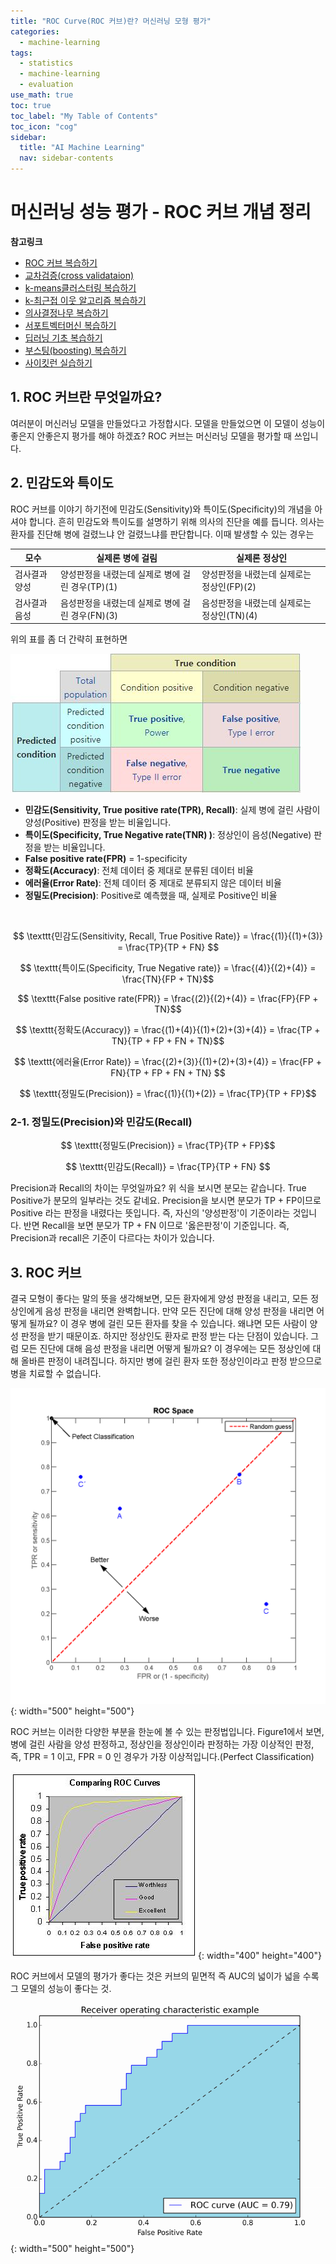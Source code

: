 ```yaml
---
title: "ROC Curve(ROC 커브)란? 머신러닝 모형 평가" 
categories:
  - machine-learning
tags:
  - statistics
  - machine-learning
  - evaluation
use_math: true
toc: true
toc_label: "My Table of Contents"
toc_icon: "cog"
sidebar:
  title: "AI Machine Learning"
  nav: sidebar-contents
---
```



# 머신러닝 성능 평가 - ROC 커브 개념 정리

**참고링크**
* [ROC 커브 복습하기](https://losskatsu.github.io/machine-learning/stat-roc-curve/)
* [교차검증(cross validataion)](https://losskatsu.github.io/machine-learning/cross-validation/)
* [k-means클러스터링 복습하기](https://losskatsu.github.io/machine-learning/kmeans-clustering/)
* [k-최근접 이웃 알고리즘 복습하기](https://losskatsu.github.io/machine-learning/knn/)
* [의사결정나무 복습하기](https://losskatsu.github.io/machine-learning/decision-tree/)
* [서포트벡터머신 복습하기](https://losskatsu.github.io/machine-learning/svm/)
* [딥러닝 기초 복습하기](https://losskatsu.github.io/machine-learning/dl-basic01/)
* [부스팅(boosting) 복습하기](https://losskatsu.github.io/machine-learning/boosting/)
* [사이킷런 실습하기](https://losskatsu.github.io/machine-learning/sklearn/)

## 1. ROC 커브란 무엇일까요? 

여러분이 머신러닝 모델을 만들었다고 가정합시다. 
모델을 만들었으면 이 모델이 성능이 좋은지 안좋은지 평가를 해야 하겠죠?
ROC 커브는 머신러닝 모델을 평가할 때 쓰입니다. 
<br />

## 2. 민감도와 특이도

ROC 커브를 이야기 하기전에 민감도(Sensitivity)와 특이도(Specificity)의 개념을 아셔야 합니다. 
흔히 민감도와 특이도를 설명하기 위해 의사의 진단을 예를 듭니다.
의사는 환자를 진단해 병에 걸렸느냐 안 걸렸느냐를 판단합니다. 
이때 발생할 수 있는 경우는 

모수 | 실제론 병에 걸림 | 실제론 정상인
-----|-----------------|------------- 
검사결과 양성 | 양성판정을 내렸는데 실제로 병에 걸린 경우(TP)(1) | 양성판정을 내렸는데 실제로는 정상인(FP)(2)
검사결과 음성 | 음성판정을 내렸는데 실제로 병에 걸린 경우(FN)(3) | 음성판정을 내렸는데 실제로는 정상인(TN)(4)

위의 표를 좀 더 간략히 표현하면

![figure0](/assets/images/roc/roc00.JPG)


* **민감도(Sensitivity, True positive rate(TPR), Recall)**: 실제 병에 걸린 사람이 양성(Positive) 판정을 받는 비율입니다. 
* **특이도(Specificity, True Negative rate(TNR) )**: 정상인이 음성(Negative) 판정을 받는 비율입니다. 
* **False positive rate(FPR)** = 1-specificity
* **정확도(Accuracy)**: 전체 데이터 중 제대로 분류된 데이터 비율
* **에러율(Error Rate)**: 전체 데이터 중 제대로 분류되지 않은 데이터 비율
* **정밀도(Precision)**: Positive로 예측했을 때, 실제로 Positive인 비율

<br />

$$ \texttt{민감도(Sensitivity, Recall, True Positive Rate)} = \frac{(1)}{(1)+(3)} = \frac{TP}{TP + FN} $$ 

$$ \texttt{특이도(Specificity, True Negative rate)} = \frac{(4)}{(2)+(4)} = \frac{TN}{FP + TN}$$

$$ \texttt{False positive rate(FPR)} = \frac{(2)}{(2)+(4)} = \frac{FP}{FP + TN}$$

$$ \texttt{정확도(Accuracy)} = \frac{(1)+(4)}{(1)+(2)+(3)+(4)} = \frac{TP + TN}{TP + FP + FN + TN}$$

$$ \texttt{에러율(Error Rate)} = \frac{(2)+(3)}{(1)+(2)+(3)+(4)} = \frac{FP + FN}{TP + FP + FN + TN} $$

$$ \texttt{정밀도(Precision)} = \frac{(1)}{(1)+(2)} = \frac{TP}{TP + FP}$$


### 2-1. 정밀도(Precision)와 민감도(Recall)

$$ \texttt{정밀도(Precision)} = \frac{TP}{TP + FP}$$

$$ \texttt{민감도(Recall)} = \frac{TP}{TP + FN} $$ 

Precision과 Recall의 차이는 무엇일까요? 
위 식을 보시면 분모는 같습니다. 
True Positive가 분모의 일부라는 것도 같네요.
Precision을 보시면 분모가 TP + FP이므로 Positive 라는 판정을 내렸다는 뜻입니다. 
즉, 자신의 '양성판정'이 기준이라는 것입니다. 
반면 Recall을 보면 분모가 TP + FN 이므로 '옳은판정'이 기준입니다. 
즉, Precision과 recall은 기준이 다르다는 차이가 있습니다.

## 3. ROC 커브

결국 모형이 좋다는 말의 뜻을 생각해보면,
모든 환자에게 양성 판정을 내리고, 모든 정상인에게 음성 판정을 내리면 완벽합니다. 
만약 모든 진단에 대해 양성 판정을 내리면 어떻게 될까요?
이 경우 병에 걸린 모든 환자를 찾을 수 있습니다. 왜냐면 모든 사람이 양성 판정을 받기 때문이죠. 
하지만 정상인도 환자로 판정 받는 다는 단점이 있습니다. 
그럼 모든 진단에 대해 음성 판정을 내리면 어떻게 될까요?
이 경우에는 모든 정상인에 대해 올바른 판정이 내려집니다. 
하지만 병에 걸린 환자 또한 정상인이라고 판정 받으므로 병을 치료할 수 없습니다.

![figure1](/assets/images/roc/roc01.png){: width="500" height="500"}

ROC 커브는 이러한 다양한 부분을 한눈에 볼 수 있는 판정법입니다. 
Figure1에서 보면, 병에 걸린 사람을 양성 판정하고, 정상인을 정상인이라 판정하는 가장 이상적인 판정, 
즉, TPR = 1 이고, FPR = 0 인 경우가 가장 이상적입니다.(Perfect Classification)

![figure2](/assets/images/roc/roc02.jpg){: width="400" height="400"}

ROC 커브에서 모델의 평가가 좋다는 것은 커브의 밑면적 즉 AUC의 넓이가 넓을 수록 그 모델의 성능이 좋다는 것.

![figure3](/assets/images/roc/roc03.png){: width="500" height="500"}
